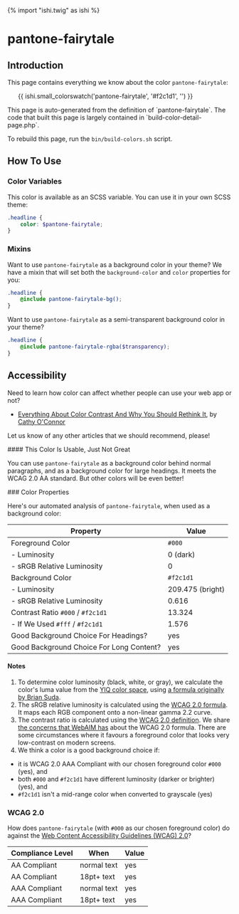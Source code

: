 {% import "ishi.twig" as ishi %}
# pantone-fairytale

## Introduction

This page contains everything we know about the color `pantone-fairytale`:

<div class="grid">
    <div class="cell">
        <div class="swatch">
            <ul>
                {{ ishi.small_colorswatch('pantone-fairytale', '#f2c1d1', '') }}
            </ul>
        </div>
    </div>
</div>

<div class="callout attention" markdown="1">
This page is auto-generated from the definition of `pantone-fairytale`. The code that built this page is largely contained in `build-color-detail-page.php`.

To rebuild this page, run the `bin/build-colors.sh` script.
</div>

## How To Use

### Color Variables

This color is available as an SCSS variable. You can use it in your own SCSS theme:

```scss
.headline {
    color: $pantone-fairytale;
}
```

### Mixins

Want to use `pantone-fairytale` as a background color in your theme? We have a mixin that will set both the `background-color` and `color` properties for you:

```scss
.headline {
    @include pantone-fairytale-bg();
}
```

Want to use `pantone-fairytale` as a semi-transparent background color in your theme?

```scss
.headline {
    @include pantone-fairytale-rgba($transparency);
}
```

## Accessibility

Need to learn how color can affect whether people can use your web app or not?

* [Everything About Color Contrast And Why You Should Rethink It](https://www.smashingmagazine.com/2014/10/color-contrast-tips-and-tools-for-accessibility/), by [Cathy O'Connor](http://www.twitter.com/cagocon)

Let us know of any other articles that we should recommend, please!
<div class="callout warning" markdown="1">
#### This Color Is Usable, Just Not Great

You can use `pantone-fairytale` as a background color behind normal paragraphs, and as a background color for large headings. It meets the WCAG 2.0 AA standard. But other colors will be even better!
</div>
### Color Properties

Here's our automated analysis of `pantone-fairytale`, when used as a background color:

Property | Value
---------|------
Foreground Color | `#000`
- Luminosity | 0 (dark)
- sRGB Relative Luminosity | 0
Background Color | `#f2c1d1`
- Luminosity | 209.475 (bright)
- sRGB Relative Luminosity | 0.616
Contrast Ratio `#000` / `#f2c1d1` | 13.324
- If We Used `#fff` / `#f2c1d1` | 1.576
Good Background Choice For Headings? | yes
Good Background Choice For Long Content? | yes

#### Notes

1. To determine color luminosity (black, white, or gray), we calculate the color's luma value from the [YIQ color space](https://en.wikipedia.org/wiki/YIQ), using [a formula originally by Brian Suda](https://24ways.org/2010/calculating-color-contrast/).
1. The sRGB relative luminosity is calculated using the [WCAG 2.0 formula](https://www.w3.org/TR/WCAG20/#relativeluminancedef). It maps each RGB component onto a non-linear gamma 2.2 curve.
1. The contrast ratio is calculated using the [WCAG 2.0 definition](https://www.w3.org/TR/2008/REC-WCAG20-20081211/#contrast-ratiodef). We share [the concerns that WebAIM has](http://webaim.org/blog/wcag-2-1-feedback/) about the WCAG 2.0 formula. There are some circumstances where it favours a foreground color that looks very low-contrast on modern screens.
1. We think a color is a good background choice if:
  - it is WCAG 2.0 AAA Compliant with our chosen foreground color `#000` (yes), and
  - both `#000` and `#f2c1d1` have different luminosity (darker or brighter) (yes), and
  - `#f2c1d1` isn't a mid-range color when converted to grayscale (yes)

### WCAG 2.0

How does `pantone-fairytale` (with `#000` as our chosen foreground color) do against the [Web Content Accessibility Guidelines (WCAG) 2.0](https://www.w3.org/TR/WCAG20/)?

Compliance Level | When | Value
-----------------|------|------
AA Compliant | normal text | yes
AA Compliant | 18pt+ text | yes
AAA Compliant | normal text | yes
AAA Compliant | 18pt+ text | yes